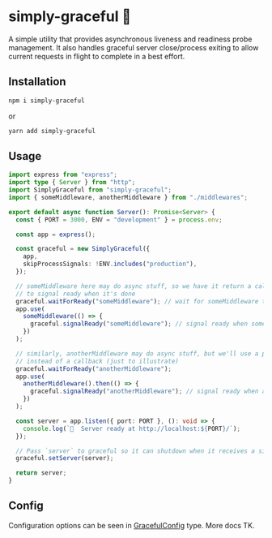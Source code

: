 # simply-graceful :hibiscus:

A simple utility that provides asynchronous liveness and readiness probe management. It also handles graceful server close/process exiting to allow current requests in flight to complete in a best effort.

## Installation

```bash
npm i simply-graceful
```

or

```bash
yarn add simply-graceful
```

## Usage

```ts
import express from "express";
import type { Server } from "http";
import SimplyGraceful from "simply-graceful";
import { someMiddleware, anotherMiddleware } from "./middlewares";

export default async function Server(): Promise<Server> {
  const { PORT = 3000, ENV = "development" } = process.env;

  const app = express();

  const graceful = new SimplyGraceful({
    app,
    skipProcessSignals: !ENV.includes("production"),
  });

  // someMiddleware here may do async stuff, so we have it return a callback
  // to signal ready when it's done
  graceful.waitForReady("someMiddleware"); // wait for someMiddleware to signal ready
  app.use(
    someMiddleware(() => {
      graceful.signalReady("someMiddleware"); // signal ready when someMiddleware is ready
    })
  );

  // similarly, anotherMiddleware may do async stuff, but we'll use a promise pattern
  // instead of a callback (just to illustrate)
  graceful.waitForReady("anotherMiddleware");
  app.use(
    anotherMiddleware().then(() => {
      graceful.signalReady("anotherMiddleware"); // signal ready when anotherMiddleware is ready
    })
  );

  const server = app.listen({ port: PORT }, (): void => {
    console.log(`🚀  Server ready at http://localhost:${PORT}/`);
  });

  // Pass `server` to graceful so it can shutdown when it receives a signal
  graceful.setServer(server);

  return server;
}
```

## Config

Configuration options can be seen in [GracefulConfig](./src/index.ts) type. More docs TK.
